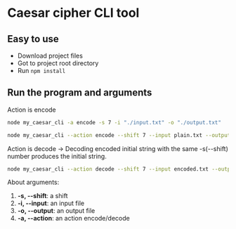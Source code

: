 # Caesar cipher CLI tool

## Easy to use

- Download project files
- Got to project root directory
- Run ```npm install```

## Run the program and arguments

Action is encode
```bash
node my_caesar_cli -a encode -s 7 -i "./input.txt" -o "./output.txt"

node my_caesar_cli --action encode --shift 7 --input plain.txt --output encoded.txt
```

Action is decode -> Decoding encoded initial string with the same -s(--shift) number produces the initial string.
```bash
node my_caesar_cli --action decode --shift 7 --input encoded.txt --output plain.txt
```

About arguments:

1. **-s, --shift**: a shift
2. **-i, --input**: an input file
3. **-o, --output**: an output file
4. **-a, --action**: an action encode/decode